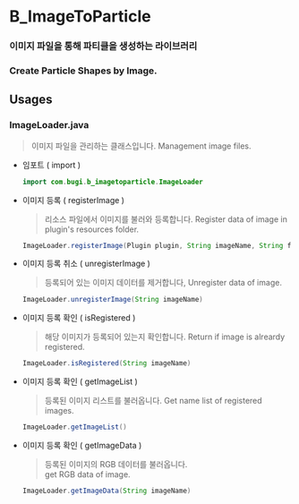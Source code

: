 # B_ImageToParticle
### 이미지 파일을 통해 파티클을 생성하는 라이브러리
### Create Particle Shapes by Image.

## Usages
### ImageLoader.java
> 이미지 파일을 관리하는 클래스입니다. 
> Management image files.
* 임포트 ( import )
	```java
	import com.bugi.b_imagetoparticle.ImageLoader
	```

* 이미지 등록 ( registerImage )
	> 리소스 파일에서 이미지를 불러와 등록합니다.
	> Register data of image in plugin's resources folder.
	```java
	ImageLoader.registerImage(Plugin plugin, String imageName, String fileName)
	```

* 이미지 등록 취소 ( unregisterImage )
	> 등록되어 있는 이미지 데이터를 제거합니다,
	> Unregister data of image.
	```java
	ImageLoader.unregisterImage(String imageName)
	```

* 이미지 등록 확인 ( isRegistered )
	> 해당 이미지가 등록되어 있는지 확인합니다.
	> Return if image is alreardy registered.
	```java
	ImageLoader.isRegistered(String imageName)
	```

* 이미지 등록 확인 ( getImageList )
	> 등록된 이미지 리스트를 불러옵니다.
	> Get name list of registered images.
	```java
	ImageLoader.getImageList()
	```

* 이미지 등록 확인 ( getImageData )
	> 등록된 이미지의 RGB 데이터를 불러옵니다.  
	> get RGB data of image.
	```java
	ImageLoader.getImageData(String imageName)
	```
